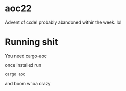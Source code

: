 # aoc22
Advent of code! probably abandoned within the week. lol

# Running shit

You need cargo-aoc

once installed run

`cargo aoc`

and boom whoa crazy
